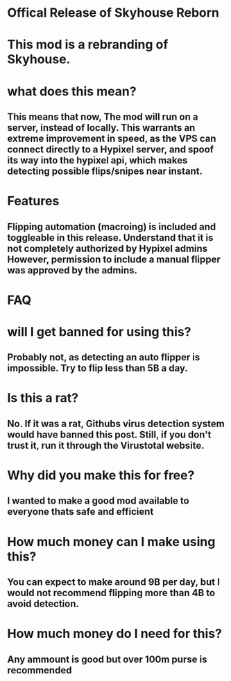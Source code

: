 #  Offical Release of Skyhouse Reborn

# This mod is a rebranding of Skyhouse.


# **what does this mean?**
## This means that now, The mod will run on a server, instead of locally. This warrants an extreme improvement in speed, as the VPS can connect directly to a Hypixel server, and spoof its way into the hypixel api, which makes detecting possible flips/snipes near instant.



# Features
## Flipping automation (macroing) is included and toggleable in this release. Understand that it is not completely authorized by Hypixel admins However, permission to include a manual flipper was approved by the admins.






# FAQ

# 
#
#

# **will I get banned for using this?**
## Probably not, as detecting an auto flipper is impossible. Try to flip less than 5B a day.

#

# **Is this a rat?**
## No. If it was a rat, Githubs virus detection system would have banned this post. Still, if you don't trust it, run it through the Virustotal website.

#

# **Why did you make this for free?**
## I wanted to make a good mod available to everyone thats safe and efficient

#

# **How much money can I make using this?**
## You can expect to make around 9B per day, but I would not recommend flipping more than 4B to avoid detection.

#

# **How much money do I need for this?**
## Any ammount is good but over 100m purse is recommended
